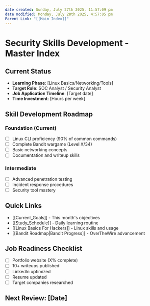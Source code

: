```yaml
---
date created: Sunday, July 27th 2025, 11:57:09 pm
date modified: Monday, July 28th 2025, 4:57:05 pm
Parent Link: "[[Main Index]]"
---
```


# Security Skills Development - Master Index

## Current Status
- **Learning Phase**: [Linux Basics/Networking/Tools]
- **Target Role**: SOC Analyst / Security Analyst
- **Job Application Timeline**: [Target date]
- **Time Investment**: [Hours per week]

## Skill Development Roadmap
### Foundation (Current)
- [ ] Linux CLI proficiency (90% of common commands)
- [ ] Complete Bandit wargame (Level X/34)
- [ ] Basic networking concepts
- [ ] Documentation and writeup skills

### Intermediate
- [ ] Advanced penetration testing
- [ ] Incident response procedures
- [ ] Security tool mastery

## Quick Links
- [[Current_Goals]] - This month's objectives
- [[Study_Schedule]] - Daily learning routine
- [[Linux Basics For Hackers]] - Linux skills and usage
- [[Bandit Roadmap|Bandit Progress]] - OverTheWire advancement
## Job Readiness Checklist
- [ ] Portfolio website (X% complete)
- [ ] 10+ writeups published
- [ ] LinkedIn optimized
- [ ] Resume updated
- [ ] Target companies researched

## Next Review: [Date]